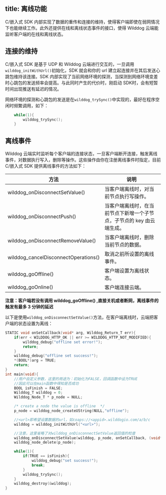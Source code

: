 title:  离线功能
---
C/嵌入式 SDK 内部实现了数据的重传和连接的维持，使得客户端即使在弱网情况下也能继续工作。此外还提供在线和离线状态事件的接口，使得 Wilddog 云端能监听客户端的在线和离线状态。

## 连接的维持

C/嵌入式 SDK 是基于 UDP 和 Wilddog 云端进行交互的，一旦调用`wilddog_initWithUrl()`初始化，SDK 就会和你的 url 建立起连接并在其后发送心跳包维持该连接。SDK 内部实现了当前网络环境的探测，当探测到网络环境变差时心跳包的发送频率会提高。与此同时产生的代价时，刚启动 SDK时，会有短暂时间出现推送有延迟的情况。

网络环境的探测和心跳包的发送是在`wilddog_trySync()`中实现的，最好在程序空闲时频繁调用，如下：

``` c
    while(1){
        wilddog_trySync();
    }
```

## 离线事件

Wilddog 云端实时监听每个客户端的连接状态，一旦客户端断开连接，触发离线事件，对数据执行写入，删除等操作。这些操作由你在注册离线事件时指定，目前 C/嵌入式 SDK 提供离线事件的方法如下：

方法 |  说明 
---- | ------
wilddog_onDisconnectSetValue()  | 当客户端离线时，对当前节点执行写操作。 
wilddog_onDisconnectPush()  | 当客户端离线时，在当前节点下新增一个子节点，子节点的 key 由云端生成。
wilddog_onDisconnectRemoveValue()   | 当客户端离线时，删除当前节点的数据。
wilddog_cancelDisconnectOperations()  | 取消之前所设置的离线事件。
wilddog_goOffline()   | 客户端设置为离线状态。
wilddog_goOnline()  | 客户端连接云端。

**注意：客户端若没有调用 wilddog_goOffline() ,直接关机或者断网，离线事件的触发有最多 3 分钟的延迟**

以下是使用`wilddog_onDisconnectSetValue()`方法，在客户端离线时，云端把客户端的状态设置为离线：

```c
STATIC void onSetCallback(void* arg, Wilddog_Return_T err){
    if(err < WILDDOG_HTTP_OK || err >= WILDDOG_HTTP_NOT_MODIFIED){
        wilddog_debug("offline set error!");
        return;
    }
    wilddog_debug("offline set success!");
    *(BOOL*)arg = TRUE;
    return;
}
int main(void){
    //用户自定义参数，这里的用途为：初始化为FALSE，回调函数中设为TRUE
    //因此可以在main函数中得知是否成功
    BOOL isFinish = FALSE;
    Wilddog_T wilddog = 0;
    Wilddog_Node_T * p_node = NULL;

    /* create a node the value is offline  */
    p_node = wilddog_node_createUString(NULL,"offline");

    //<url>即希望设置数据的url，如coaps://<appid>.wilddogio.com/a/b/c
    wilddog = wilddog_initWithUrl("<url>");

    //注意，这里省略了对wilddog_onDisconnectSetValue返回值的检查
    wilddog_onDisconnectSetValue(wilddog, p_node, onSetCallback, (void*)&isFinish);
    wilddog_node_delete(p_node);

    while(1){
        if(TRUE == isFinish){
            wilddog_debug("set success!");
            break;
        }
        wilddog_trySync();
    }
    wilddog_destroy(&wilddog);
}
```
